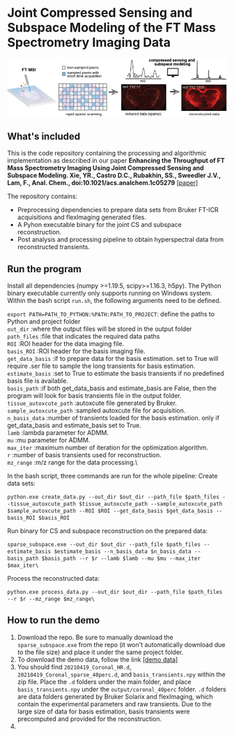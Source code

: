 # Joint Compressed Sensing and Subspace Modeling of the FT Mass Spectrometry Imaging Data

<p align="center">
  <img src="TOC_git.png" /width="700"> 
</p>

## What's included
This is the code repository containing the processing and algorithmic implementation as described in our paper **Enhancing the Throughput of FT Mass Spectrometry Imaging Using Joint Compressed Sensing and Subspace Modeling. Xie, YR., Castro D.C., Rubakhin, SS., Sweedler J.V., Lam, F., Anal. Chem., doi:10.1021/acs.analchem.1c05279** [[paper]](https://pubs.acs.org/doi/full/10.1021/acs.analchem.1c05279)

The repository contains:
- Preprocessing dependencies to prepare data sets from Bruker FT-ICR acquisitions and flexImaging generated files.
- A Pyhon executable binary for the joint CS and subspace reconstruction.
- Post analysis and processing pipeline to obtain hyperspectral data from reconstructed transients.


## Run the program
Install all dependencies (numpy >=1.19.5, scipy>=1.16.3, h5py). The Python binary executable currently only supports running on Windows system.
Within the bash script `run.sh`, the following arguments need to be defined.

`export PATH=PATH_TO_PYTHON:%PATH:PATH_TO_PROJECT`: define the paths to Python and project folder\
`out_dir` :where the output files will be stored in the output folder\
`path_files` :file that indicates the required data paths\
`ROI` :ROI header for the data imaging file.\
`basis_ROI` :ROI header for the basis imaging file.\
`get_data_basis` :if to prepare data for the basis estimation. set to True will require .ser file to sample the long transients for basis estimation.\
`estimate_basis` :set to True to estimate the basis transients if no predefined basis file is available.\
`basis_path` :if both get_data_basis and estimate_basis are False, then the program will look for basis transients file in the output folder.\
`tissue_autoxcute_path` :autoxcute file generated by Bruker.\
`sample_autoxcute_path` :sampled autoxcute file for acquisition.\
`n_basis_data` :number of transients loaded for the basis estimation. only if get_data_basis and estimate_basis set to True.\
`lamb` :lambda parameter for ADMM.\
`mu` :mu parameter for ADMM.\
`max_iter` :maximum number of iteration for the optimization algorithm.\
`r` :number of basis transients used for reconstruction.\
`mz_range` :m/z range for the data processing.\

In the bash script, three commands are run for the whole pipeline:
Create data sets:
```
python.exe create_data.py --out_dir $out_dir --path_file $path_files --tissue_autoxcute_path $tissue_autoxcute_path --sample_autoxcute_path $sample_autoxcute_path --ROI $ROI --get_data_basis $get_data_basis --basis_ROI $basis_ROI
```
Run binary for CS and subspace reconstruction on the prepared data:
```
sparse_subspace.exe --out_dir $out_dir --path_file $path_files --estimate_basis $estimate_basis --n_basis_data $n_basis_data --basis_path $basis_path --r $r --lamb $lamb --mu $mu --max_iter $max_iter\
```
Process the reconstructed data:
```
python.exe process_data.py --out_dir $out_dir --path_file $path_files  --r $r --mz_range $mz_range\
```



## How to run the demo
1. Download the repo. Be sure to manually download the `sparse_subspace.exe` from the repo (it won't automatically download due to the file size) and place it under the same project folder.
2. To download the demo data, follow the link [[demo data]](https://uofi.box.com/s/dkip85acls48owqbn4oxkhd8tnymjzbw)
3. You should find `20210419_Coronal_HR.d`, `20210419_Coronal_sparse_40perc.d`, and `basis_transients.npy` within the zip file. Place the `.d` folders under the main folder, and place `basis_transients.npy` under the `output/coronal_40perc` folder. `.d` folders are data folders generated by Bruker Solarix and flexImaging, which contain the experimental parameters and raw transients. Due to the large size of data for basis estimation, basis transients were precomputed and provided for the reconstruction.
4. 




